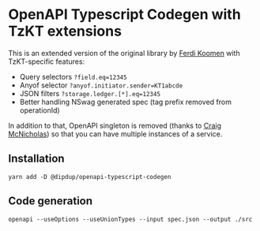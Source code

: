 # OpenAPI Typescript Codegen with TzKT extensions

This is an extended version of the original library by [Ferdi Koomen](https://github.com/ferdikoomen/openapi-typescript-codegen) with TzKT-specific features:
* Query selectors `?field.eq=12345`
* Anyof selector `?anyof.initiator.sender=KT1abcde`
* JSON filters `?storage.ledger.[*].eq=12345`
* Better handling NSwag generated spec (tag prefix removed from operationId)

In addition to that, OpenAPI singleton is removed (thanks to [Craig McNicholas](https://github.com/yottaltd/openapi-typescript-codegen)) so that you can have multiple instances of a service.

## Installation

```
yarn add -D @dipdup/openapi-typescript-codegen
```


## Code generation

```
openapi --useOptions --useUnionTypes --input spec.json --output ./src
```
